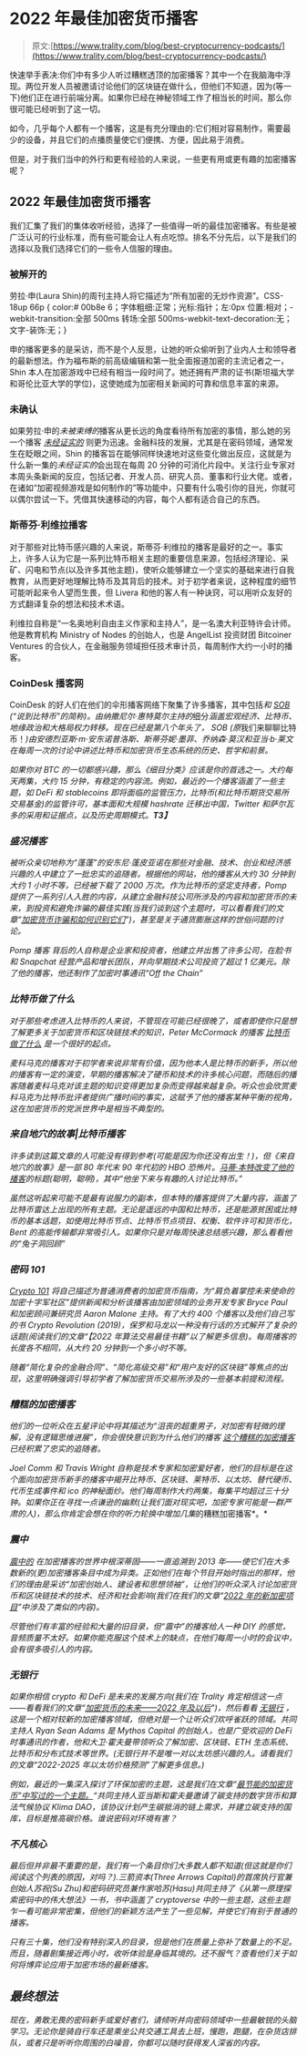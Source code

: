 # 2022 年最佳加密货币播客

> 原文:[https://www.trality.com/blog/best-cryptocurrency-podcasts/](https://www.trality.com/blog/best-cryptocurrency-podcasts/)

快速举手表决:你们中有多少人听过糟糕透顶的加密播客？其中一个在我脑海中浮现。两位开发人员被邀请讨论他们的区块链在做什么，但他们不知道，因为(等一下)他们正在进行前端分离。如果你已经在神秘领域工作了相当长的时间，那么你很可能已经听到了这一切。

如今，几乎每个人都有一个播客，这是有充分理由的:它们相对容易制作，需要最少的设备，并且它们的点播质量使它们便携、方便，因此易于消费。

但是，对于我们当中的外行和更有经验的人来说，一些更有用或更有趣的加密播客呢？

## **2022 年最佳加密货币播客**

我们汇集了我们的集体收听经验，选择了一些值得一听的最佳加密播客。有些是被广泛认可的行业标准，而有些可能会让人有点吃惊。排名不分先后，以下是我们的选择以及我们选择它们的一些令人信服的理由。

### **被解开的**

劳拉·申(Laura Shin)的周刊主持人将它描述为“所有加密的无炒作资源”。CSS-18up 66p { color:# 00b8e 6；字体粗细:正常；光标:指针；左:0px 位置:相对；-webkit-transition:全部 500ms 转场:全部 500ms-webkit-text-decoration:无；文字-装饰:无；}

申的播客更多的是采访，而不是个人反思，让她的听众偷听到了业内人士和领导者的最新想法。作为福布斯的前高级编辑和第一批全面报道加密的主流记者之一，Shin 本人在加密游戏中已经有相当一段时间了。她还拥有严肃的证书(斯坦福大学和哥伦比亚大学的学位)，这使她成为加密相关新闻的可靠和信息丰富的来源。

### **未确认**

如果劳拉·申的*未被束缚的*播客从更长远的角度看待所有加密的事情，那么她的另一个播客 [*未经证实的*](https://unchainedpodcast.com/category/unconfirmed/) 则更为迅速。金融科技的发展，尤其是在密码领域，通常发生在眨眼之间，Shin 的播客旨在能够同样快速地对这些变化做出反应，这就是为什么新一集的*未经证实的*会出现在每周 20 分钟的可消化片段中。关注行业专家对本周头条新闻的反应，包括记者、开发人员、研究人员、董事和行业大佬。或者，在诸如“加密视频游戏是如何制作的”等功能中，只要有什么吸引你的目光，你就可以偶尔尝试一下。凭借其快速移动的内容，每个人都有适合自己的东西。

### 斯蒂芬·利维拉播客

对于那些对比特币感兴趣的人来说，斯蒂芬·利维拉的播客是最好的之一。事实上，许多人认为它是一系列比特币相关主题的重要信息来源，包括经济理论、采矿、闪电和节点(以及许多其他主题)，使听众能够建立一个坚实的基础来进行自我教育，从而更好地理解比特币及其背后的技术。对于初学者来说，这种程度的细节可能听起来令人望而生畏，但 Livera 和他的客人有一种诀窍，可以用听众友好的方式翻译复杂的想法和技术术语。

利维拉自称是“一名奥地利自由主义作家和主持人”，是一名澳大利亚特许会计师。他是教育机构 Ministry of Nodes 的创始人，也是 AngelList 投资财团 Bitcoiner Ventures 的合伙人，在金融服务领域担任技术审计员，每周制作大约一小时的播客。

### **CoinDesk 播客网**

CoinDesk 的好人们在他们的伞形播客网络下聚集了许多播客，其中包括[](https://www.coindesk.com/podcasts/coindesk-podcast-network/breakdown-why-we-should-stop-thinking-of-crypto-as-a-single-industry/)*和 [*SOB*](https://www.coindesk.com/podcasts/coindesk-podcast-network/sob-how-does-krakens-new-crypto-bank-work/) (“说到比特币”的简称)。由纳撒尼尔·惠特莫尔主持的*细分*涵盖宏观经济、比特币、地缘政治和大格局权力转移。现在已经是第八个年头了， *SOB* (原*我们来聊聊比特币！*)由安德烈亚斯·m·安东诺普洛斯、斯蒂芬妮·墨菲、乔纳森·莫汉和亚当·b·莱文在每周一次的讨论中讲述比特币和加密货币生态系统的历史、哲学和前景。*

*如果你对 BTC 的一切都感兴趣，那么《细目分类》应该是你的首选之一。大约每天两集，大约 15 分钟，有稳定的内容流。例如，最近的一个播客涵盖了一些主题，如 DeFi 和 stablecoins 即将面临的监管压力，比特币(和比特币期货交易所交易基金)的监管许可，基本面和大规模 hashrate 迁移出中国，Twitter 和萨尔瓦多的采用和证据点，以及历史周期模式。**T3】***

### ***盛况播客***

*被听众亲切地称为“蓬蓬”的安东尼·蓬皮亚诺在那些对金融、技术、创业和经济感兴趣的人中建立了一批忠实的追随者。根据他的网站，他的播客从大约 30 分钟到大约 1 小时不等，已经被下载了 2000 万次。作为比特币的坚定支持者，Pomp 提供了一系列引人入胜的内容，从建立金融科技公司所涉及的内容和加密货币的未来，到投资和避免诈骗的最佳实践(当我们谈到这个主题时，可以看看我们的文章“[加密货币诈骗和如何识别它们](/blog/cryptocurrency-scams)”)，甚至是关于通货膨胀这样的世俗问题的讨论。*

*Pomp 播客 背后的人自称是企业家和投资者，他建立并出售了许多公司，在脸书和 Snapchat 经营产品和增长团队，并向早期技术公司投资了超过 1 亿美元。除了他的播客，他还制作了加密时事通讯“Off the Chain”*

### ***比特币做了什么***

*对于那些考虑进入比特币的人来说，不管现在可能已经很晚了，或者即使你只是想了解更多关于加密货币和区块链技术的知识，Peter McCormack 的播客 [*比特币做了什么*](https://www.whatbitcoindid.com/) 是一个很好的起点。*

*麦科马克的播客对于初学者来说非常有价值，因为他本人是比特币的新手，所以他的播客有一定的演变，早期的播客解决了硬币和技术的许多核心问题，而随后的播客随着麦科马克对该主题的知识变得更加复杂而变得越来越复杂。听众也会欣赏麦科马克为比特币批评者提供广播时间的事实，这赋予了他的播客某种平衡的视角，这在加密货币的党派世界中是相当不典型的。*

### ***来自地穴的故事|比特币播客***

*许多读到这篇文章的人可能没有得到参考(可能是因为你还没有出生！)，但《来自地穴的故事》是一部 80 年代末 90 年代初的 HBO 恐怖片。[马蒂·本特改变了他的播客](https://talesfromthecrypt.libsyn.com/)的标题(聪明，聪明)，其中“他坐下来与有趣的人讨论比特币。”*

*虽然这听起来可能不是最有说服力的副本，但本特的播客提供了大量内容，涵盖了比特币雷达上出现的所有主题。无论是遥远的中国和比特币，还是能源贫困或比特币的基本话题，如使用比特币节点、比特币节点项目、权衡、软件许可和货币化，Bent 的高能传输都非常吸引人。如果你只是对每周快速总结感兴趣，那么看看他的“兔子洞回顾”*

### ***密码 101***

*[*Crypto 101*](https://crypto101podcast.com/) 将自己描述为普通消费者的加密货币指南，为“肩负着掌控未来使命的加密十字军社区”提供新闻和分析该播客由加密领域的业务开发专家 Bryce Paul 和加密顾问兼研究员 Aaron Malone 主持。有了大约 400 个播客以及他们自己写的书 *Crypto Revolution* (2019)，保罗和马龙以一种没有行话的方式解开了复杂的话题(阅读我们的文章“【2022 年算法交易最佳书籍”以了解更多信息)。每周播客的长度各不相同，从大约 20 分钟到一个多小时不等。*

*随着“简化复杂的金融合同”、“简化高级交易”和“用户友好的区块链”等焦点的出现，这里明确强调引导初学者了解加密货币交易所涉及的一些基本前提和流程。*

### ***糟糕的加密播客***

*他们的一位听众在五星评论中将其描述为“沮丧的超重男子，对加密有轻微的理解，没有逻辑思维进展”，你会很快意识到为什么他们的播客 [*这个糟糕的加密播客*](https://badcryptopodcast.com/) 已经积累了忠实的追随者。*

*Joel Comm 和 Travis Wright 自称是技术专家和加密爱好者，他们的目标是在这个面向加密货币新手的播客中揭开比特币、区块链、莱特币、以太坊、替代硬币、代币生成事件和 ico 的神秘面纱。他们每周制作大约两集，每集平均超过三十分钟。如果你正在寻找一点谦逊的幽默(让我们面对现实吧，加密专家可能是一群严肃的人)，那么你肯定会想在你的听力轮换中增加几集*的糟糕加密播客*。*

### ***震中***

*[*震中的*](https://epicenter.tv/) 在加密播客的世界中根深蒂固——一直追溯到 2013 年——使它们在大多数新的(更)加密播客条目中成为异类。正如他们在每个节目开始时指出的那样，他们的理由是采访“加密创始人、建设者和思想领袖”，让他们的听众深入讨论加密货币和区块链技术的技术、经济和社会影响(我们在我们的文章“[2022 年的新加密项目](/blog/new-crypto-projects)”中涉及了类似的内容)。*

*尽管他们有丰富的经验和大量的旧目录，但“震中”的播客给人一种 DIY 的感觉，音频质量不太好。如果你能克服这个技术上的缺点，在他们每周一小时的会议中，会有很多吸引人的内容。*

### ***无银行***

*如果你相信 crypto 和 DeFi 是未来的发展方向(我们在 Trality 肯定相信这一点——看看我们的文章“[加密货币的未来——2022 年及以后](/blog/the-future-of-cryptocurrency)”)，然后看看 [*无银行*](http://podcast.banklesshq.com/) ，这是一个相对较新的加密播客领域，但绝对是一个让听众们欢呼雀跃的领域。共同主持人 Ryan Sean Adams 是 Mythos Capital 的创始人，也是广受欢迎的 DeFi 时事通讯的作者，他和大卫·霍夫曼带领听众了解加密、区块链、ETH 生态系统、比特币和分布式技术等世界。(无银行并不是唯一对以太坊感兴趣的人。请看我们的文章“2022-2025 年以太坊价格预测”了解更多信息。)*

*例如，最近的一集深入探讨了环保加密的主题，这是我们在文章“[最节能的加密货币”中写过的一个主题。](/blog/most-energy-efficient-cryptocurrencies)“共同主持人亚当斯和霍夫曼邀请了碳支持的数字货币和算法气候协议 Klima DAO，该协议计划产生碳抵消的链上需求，并建立碳支持的国库，目标是推高碳价格。谁说密码对环境有害？*

### ***不凡核心***

*最后但并非最不重要的是，我们有一个条目你们大多数人都不知道(但这就是你们阅读这个列表的原因，对吗？).三箭资本(Three Arrows Capital)的首席执行官兼创始人苏祝(Su Zhu)和密码研究员兼作家哈苏(Hasu)共同主持了《从第一原理探索密码中的伟大想法》一书，书中涵盖了 cryptoverse 中的一些主题，这些主题乍一看可能非常密集，但他们的新颖方法产生了一些见解，并使它们有别于普通的播客。*

*只有三十集，他们没有特别深入的目录，但是他们在质量上弥补了数量上的不足。而且，随着剧集接近两小时，收听体验是身临其境的。还不服气？查看他们关于如何将博弈论应用于加密市场的最新播客。*

## ***最终想法***

*现在，勇敢无畏的密码新手或爱好者们，请倾听并向密码领域中一些最敏锐的头脑学习。无论你是骑自行车还是乘坐公共交通工具去上班，慢跑，跑腿，在杂货店排队，或者只是听听你周围的白噪音，你都可以随时获得发人深省的内容。*